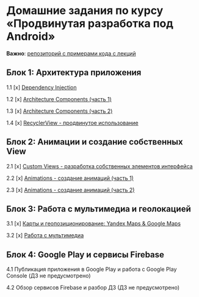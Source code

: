 # Домашние задания по курсу «Продвинутая разработка под Android»

**Важно**: [репозиторий с примерами кода с лекций](https://github.com/netology-code/andad-code)

## Блок 1: Архитектура приложения

1.1 [x] [Dependency Injection](01_di)

1.2 [x] [Architecture Components (часть 1)](02_arch)

1.3 [x] [Architecture Components (часть 2)](03_arch)

1.4 [x] [RecyclerView - продвинутое использование](04_recycler)

## Блок 2: Анимации и создание собственных View

2.1 [x] [Custom Views - разработка собственных элементов интерфейса](05_views)

2.2 [x] [Animations - создание анимаций (часть 1)](06_animations)

2.3 [x] [Animations - создание анимаций (часть 2)](07_animations)

## Блок 3: Работа с мультимедиа и геолокацией

3.1 [x] [Карты и геопозиционирование: Yandex Maps & Google Maps](08_maps)

3.2 [x] [Работа с мультимедиа](09_multimedia)

## Блок 4: Google Play и сервисы Firebase

4.1 Публикация приложения в Google Play и работа с Google Play Console (ДЗ не предусмотрено)

4.2 Обзор сервисов Firebase и разбор ДЗ (ДЗ не предусмотрено)

